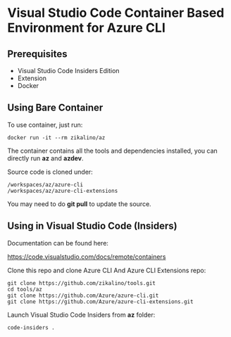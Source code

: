 # Visual Studio Code Container Based Environment for Azure CLI

## Prerequisites

- Visual Studio Code Insiders Edition
- Extension
- Docker

## Using Bare Container

To use container, just run:

	docker run -it --rm zikalino/az

The container contains all the tools and dependencies installed, you can directly run **az** and **azdev**.

Source code is cloned under:

	/workspaces/az/azure-cli
	/workspaces/az/azure-cli-extensions

You may need to do **git pull** to update the source.

## Using in Visual Studio Code (Insiders)

Documentation can be found here:

https://code.visualstudio.com/docs/remote/containers

Clone this repo and clone Azure CLI And Azure CLI Extensions repo:

	git clone https://github.com/zikalino/tools.git
	cd tools/az
	git clone https://github.com/Azure/azure-cli.git
	git clone https://github.com/Azure/azure-cli-extensions.git


Launch Visual Studio Code Insiders from **az** folder:

	code-insiders .

